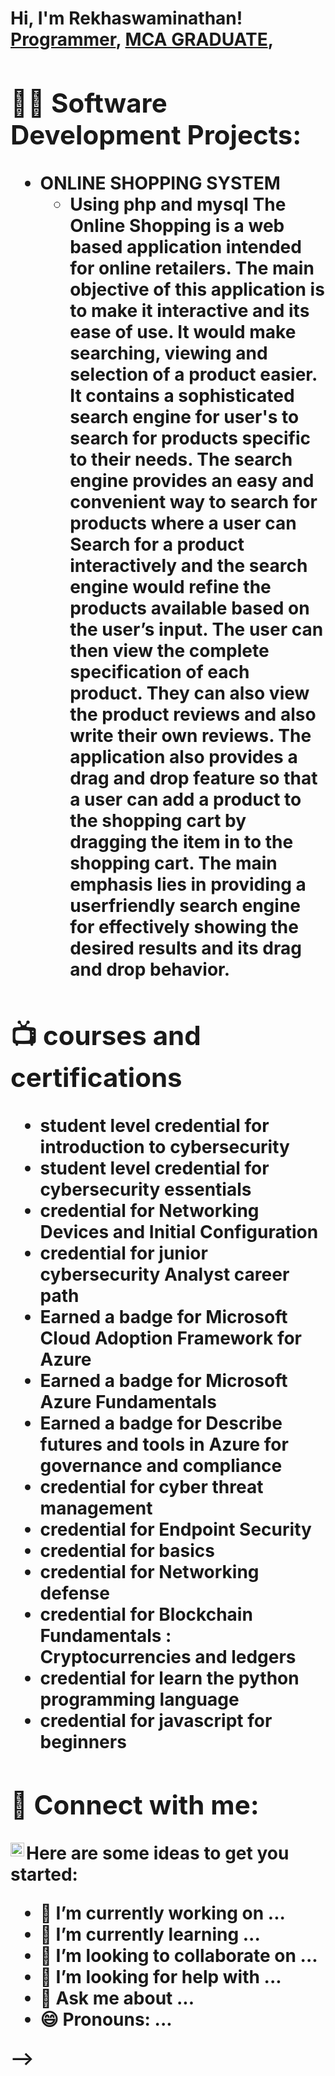 <h1>Hi, I'm Rekhaswaminathan! <br/><a href="https://github.com/joshmadakor1">Programmer</a>, <a href="https://www.linkedin.com/in/REKHASWAMINATHAN/">MCA GRADUATE</a>, <a/>

<h2>👨‍💻 Software Development Projects:</h2>

- <b>ONLINE SHOPPING SYSTEM </b>
  - <b>Using php and mysql</b>
The Online Shopping is a web based application intended for online retailers. The main
objective of this application is to make it interactive and its ease of use. It would make
searching, viewing and selection of a product easier. It contains a sophisticated search
engine for user's to search for products specific to their needs. The search engine provides
an easy and convenient way to search for products where a user can Search for a product
interactively and the search engine would refine the products available based on the
user’s input. The user can then view the complete specification of each product. They can
also view the product reviews and also write their own reviews. The application also
provides a drag and drop feature so that a user can add a product to the shopping cart by
dragging the item in to the shopping cart. The main emphasis lies in providing a userfriendly
search engine for effectively showing the desired results and its drag and drop
behavior.
<h2>📺 courses and certifications</h2>

 - student level credential for  introduction to cybersecurity
 - student level credential for cybersecurity essentials
 - credential for Networking Devices and Initial Configuration
 - credential for junior cybersecurity Analyst career path
 - Earned a badge for Microsoft Cloud Adoption Framework for Azure
 - Earned a badge for  Microsoft Azure Fundamentals
 - Earned a badge for  Describe  futures and tools in Azure for governance and compliance
 - credential for cyber threat management
 - credential for Endpoint Security
 - credential for basics
 - credential for Networking defense
 - credential for Blockchain Fundamentals : Cryptocurrencies and ledgers
 - credential for learn the python programming language
 - credential for javascript for beginners
   
<h2> 🤳 Connect with me:</h2>


[<img align="left" alt="REKHA SWAMINATHAN | LinkedIn" width="22px" src="https://cdn.jsdelivr.net/npm/simple-icons@v3/icons/linkedin.svg" />][linkedin]

[linkedin]: www.linkedin.com/in/rekhaswaminathan



Here are some ideas to get you started:

- 🔭 I’m currently working on ...
- 🌱 I’m currently learning ...
- 👯 I’m looking to collaborate on ...
- 🤔 I’m looking for help with ...
- 💬 Ask me about ...
- 😄 Pronouns: ...

-->
